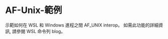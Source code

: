 # <a name="af-unix-sample"></a>AF-Unix-範例

示範如何在 WSL 和 Windows 進程之間 AF_UNIX interop。 如需此功能的詳細資訊, 請參閱 WSL 命令列 blog。